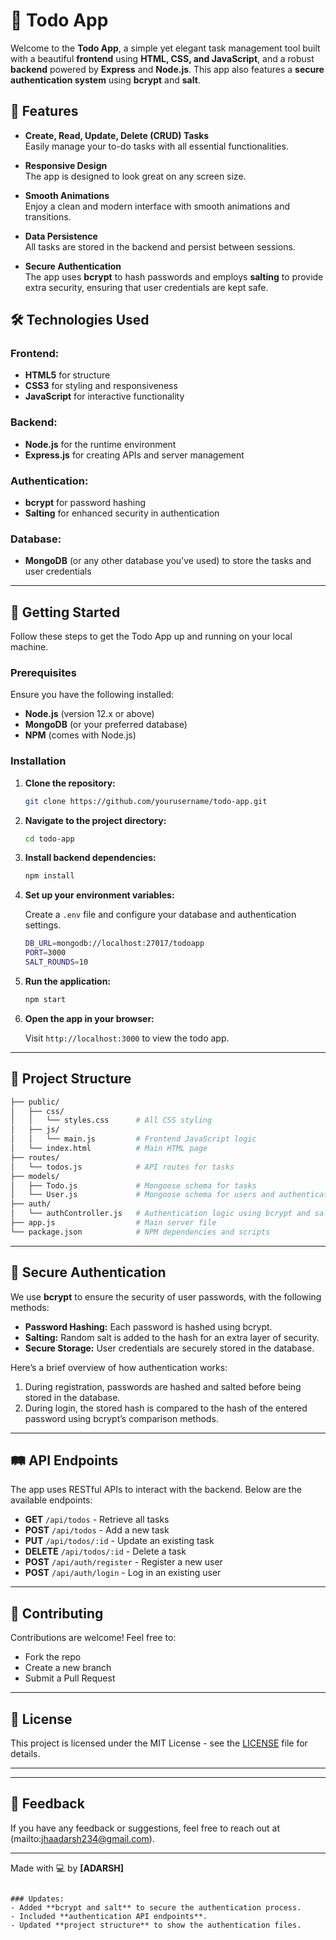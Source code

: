 
# 📝 Todo App

Welcome to the **Todo App**, a simple yet elegant task management tool built with a beautiful **frontend** using **HTML, CSS, and JavaScript**, and a robust **backend** powered by **Express** and **Node.js**. This app also features a **secure authentication system** using **bcrypt** and **salt**.

## 🌟 Features

- **Create, Read, Update, Delete (CRUD) Tasks**  
  Easily manage your to-do tasks with all essential functionalities.
  
- **Responsive Design**  
  The app is designed to look great on any screen size.

- **Smooth Animations**  
  Enjoy a clean and modern interface with smooth animations and transitions.

- **Data Persistence**  
  All tasks are stored in the backend and persist between sessions.

- **Secure Authentication**  
  The app uses **bcrypt** to hash passwords and employs **salting** to provide extra security, ensuring that user credentials are kept safe.

## 🛠️ Technologies Used

### Frontend:
- **HTML5** for structure
- **CSS3** for styling and responsiveness
- **JavaScript** for interactive functionality

### Backend:
- **Node.js** for the runtime environment
- **Express.js** for creating APIs and server management

### Authentication:
- **bcrypt** for password hashing
- **Salting** for enhanced security in authentication

### Database:
- **MongoDB** (or any other database you've used) to store the tasks and user credentials

---

## 🚀 Getting Started

Follow these steps to get the Todo App up and running on your local machine.

### Prerequisites
Ensure you have the following installed:
- **Node.js** (version 12.x or above)
- **MongoDB** (or your preferred database)
- **NPM** (comes with Node.js)

### Installation

1. **Clone the repository:**

   ```bash
   git clone https://github.com/yourusername/todo-app.git
   ```

2. **Navigate to the project directory:**

   ```bash
   cd todo-app
   ```

3. **Install backend dependencies:**

   ```bash
   npm install
   ```

4. **Set up your environment variables:**

   Create a `.env` file and configure your database and authentication settings.

   ```bash
   DB_URL=mongodb://localhost:27017/todoapp
   PORT=3000
   SALT_ROUNDS=10
   ```

5. **Run the application:**

   ```bash
   npm start
   ```

6. **Open the app in your browser:**

   Visit `http://localhost:3000` to view the todo app.

---

## 📁 Project Structure

```bash
├── public/
│   ├── css/
│   │   └── styles.css      # All CSS styling
│   ├── js/
│   │   └── main.js         # Frontend JavaScript logic
│   └── index.html          # Main HTML page
├── routes/
│   └── todos.js            # API routes for tasks
├── models/
│   ├── Todo.js             # Mongoose schema for tasks
│   └── User.js             # Mongoose schema for users and authentication
├── auth/
│   └── authController.js   # Authentication logic using bcrypt and salt
├── app.js                  # Main server file
└── package.json            # NPM dependencies and scripts
```

---

## 🔐 Secure Authentication

We use **bcrypt** to ensure the security of user passwords, with the following methods:

- **Password Hashing:** Each password is hashed using bcrypt.
- **Salting:** Random salt is added to the hash for an extra layer of security.
- **Secure Storage:** User credentials are securely stored in the database.

Here’s a brief overview of how authentication works:

1. During registration, passwords are hashed and salted before being stored in the database.
2. During login, the stored hash is compared to the hash of the entered password using bcrypt’s comparison methods.

---

## 🛤️ API Endpoints

The app uses RESTful APIs to interact with the backend. Below are the available endpoints:

- **GET** `/api/todos` - Retrieve all tasks
- **POST** `/api/todos` - Add a new task
- **PUT** `/api/todos/:id` - Update an existing task
- **DELETE** `/api/todos/:id` - Delete a task
- **POST** `/api/auth/register` - Register a new user
- **POST** `/api/auth/login` - Log in an existing user

---

## 🤝 Contributing

Contributions are welcome! Feel free to:

- Fork the repo
- Create a new branch
- Submit a Pull Request

---

## 📄 License

This project is licensed under the MIT License - see the [LICENSE](LICENSE) file for details.

---



---

## 💬 Feedback

If you have any feedback or suggestions, feel free to reach out at (mailto:jhaadarsh234@gmail.com).

---

Made with 💻 by **[ADARSH]**
```

### Updates:
- Added **bcrypt and salt** to secure the authentication process.
- Included **authentication API endpoints**.
- Updated **project structure** to show the authentication files.

